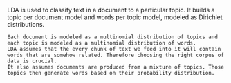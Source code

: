 LDA is used to classify text in a document to a particular topic. It builds a topic per document model and words per topic model, modeled as Dirichlet distributions.

    Each document is modeled as a multinomial distribution of topics and each topic is modeled as a multinomial distribution of words.
    LDA assumes that the every chunk of text we feed into it will contain words that are somehow related. Therefore choosing the right corpus of data is crucial.
    It also assumes documents are produced from a mixture of topics. Those topics then generate words based on their probability distribution.
